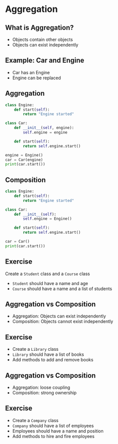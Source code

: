 # Aggregation

## What is Aggregation?

- Objects contain other objects
- Objects can exist independently

## Example: Car and Engine

- Car has an Engine
- Engine can be replaced

## Aggregation

```python
class Engine:
    def start(self):
        return "Engine started"

class Car:
    def __init__(self, engine):
        self.engine = engine

    def start(self):
        return self.engine.start()

engine = Engine()
car = Car(engine)
print(car.start())
```

## Composition

```python
class Engine:
    def start(self):
        return "Engine started"

class Car:
    def __init__(self):
        self.engine = Engine()

    def start(self):
        return self.engine.start()

car = Car()
print(car.start())
```

## Exercise

Create a `Student` class and a `Course` class

- `Student` should have a name and age
- `Course` should have a name and a list of students

## Aggregation vs Composition

- Aggregation: Objects can exist independently
- Composition: Objects cannot exist independently

## Exercise

- Create a `Library` class
- `Library` should have a list of books
- Add methods to add and remove books


## Aggregation vs Composition

- Aggregation: loose coupling
- Composition: strong ownership

## Exercise

- Create a `Company` class
- `Company` should have a list of employees
- Employees should have a name and position
- Add methods to hire and fire employees
